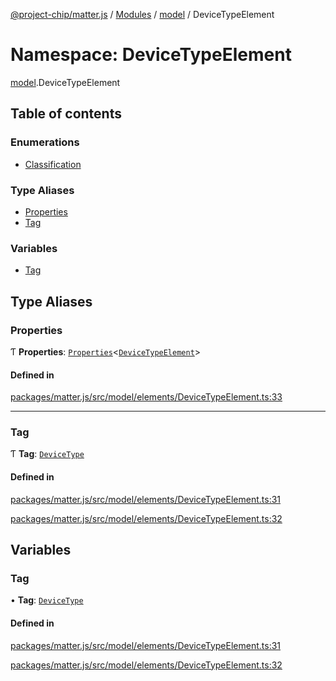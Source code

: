 [@project-chip/matter.js](../README.md) / [Modules](../modules.md) / [model](model.md) / DeviceTypeElement

# Namespace: DeviceTypeElement

[model](model.md).DeviceTypeElement

## Table of contents

### Enumerations

- [Classification](../enums/model.DeviceTypeElement.Classification.md)

### Type Aliases

- [Properties](model.DeviceTypeElement.md#properties)
- [Tag](model.DeviceTypeElement.md#tag)

### Variables

- [Tag](model.DeviceTypeElement.md#tag-1)

## Type Aliases

### Properties

Ƭ **Properties**: [`Properties`](model.BaseElement.md#properties)\<[`DeviceTypeElement`](../interfaces/model.DeviceTypeElement-1.md)\>

#### Defined in

[packages/matter.js/src/model/elements/DeviceTypeElement.ts:33](https://github.com/project-chip/matter.js/blob/2d9f2165d2672864fda3496a6d0d5f93597f82c6/packages/matter.js/src/model/elements/DeviceTypeElement.ts#L33)

___

### Tag

Ƭ **Tag**: [`DeviceType`](../enums/model.ElementTag.md#devicetype)

#### Defined in

[packages/matter.js/src/model/elements/DeviceTypeElement.ts:31](https://github.com/project-chip/matter.js/blob/2d9f2165d2672864fda3496a6d0d5f93597f82c6/packages/matter.js/src/model/elements/DeviceTypeElement.ts#L31)

[packages/matter.js/src/model/elements/DeviceTypeElement.ts:32](https://github.com/project-chip/matter.js/blob/2d9f2165d2672864fda3496a6d0d5f93597f82c6/packages/matter.js/src/model/elements/DeviceTypeElement.ts#L32)

## Variables

### Tag

• **Tag**: [`DeviceType`](../enums/model.ElementTag.md#devicetype)

#### Defined in

[packages/matter.js/src/model/elements/DeviceTypeElement.ts:31](https://github.com/project-chip/matter.js/blob/2d9f2165d2672864fda3496a6d0d5f93597f82c6/packages/matter.js/src/model/elements/DeviceTypeElement.ts#L31)

[packages/matter.js/src/model/elements/DeviceTypeElement.ts:32](https://github.com/project-chip/matter.js/blob/2d9f2165d2672864fda3496a6d0d5f93597f82c6/packages/matter.js/src/model/elements/DeviceTypeElement.ts#L32)
